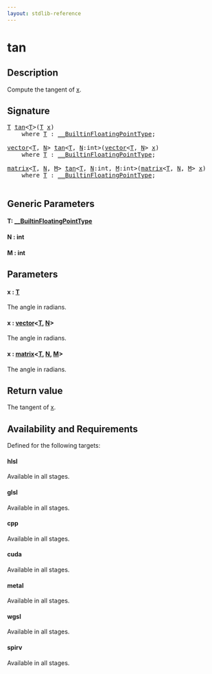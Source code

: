 ```yaml
---
layout: stdlib-reference
---
```


# tan

## Description

Compute the tangent of <span class='code'><a href="tan.html#decl-x" class="code_param">x</a></span>.



## Signature 

<pre>
<a href="tan.html#typeparam-T" class="code_type">T</a> <a href="tan.html">tan</a>&lt;<a href="tan.html#typeparam-T" class="code_type">T</a>&gt;(<a href="tan.html#typeparam-T" class="code_type">T</a> <a href="tan.html#decl-x" class="code_param">x</a>)
    <span class='code_keyword'>where</span> <a href="tan.html#typeparam-T" class="code_type">T</a> : <a href="../interfaces/0_builtinfloatingpointtype-029hm/index.html" class="code_type">__BuiltinFloatingPointType</a>;

<a href="../types/vector/index.html" class="code_type">vector</a>&lt;<a href="tan.html#typeparam-T" class="code_type">T</a>, <a href="tan.html#decl-N" class="code_var">N</a>&gt; <a href="tan.html">tan</a>&lt;<a href="tan.html#typeparam-T" class="code_type">T</a>, <a href="tan.html#decl-N" class="code_var">N</a>:<span class="code_keyword">int</span>&gt;(<a href="../types/vector/index.html" class="code_type">vector</a>&lt;<a href="tan.html#typeparam-T" class="code_type">T</a>, <a href="tan.html#decl-N" class="code_var">N</a>&gt; <a href="tan.html#decl-x" class="code_param">x</a>)
    <span class='code_keyword'>where</span> <a href="tan.html#typeparam-T" class="code_type">T</a> : <a href="../interfaces/0_builtinfloatingpointtype-029hm/index.html" class="code_type">__BuiltinFloatingPointType</a>;

<a href="../types/matrix/index.html" class="code_type">matrix</a>&lt;<a href="tan.html#typeparam-T" class="code_type">T</a>, <a href="tan.html#decl-N" class="code_var">N</a>, <a href="tan.html#decl-M" class="code_var">M</a>&gt; <a href="tan.html">tan</a>&lt;<a href="tan.html#typeparam-T" class="code_type">T</a>, <a href="tan.html#decl-N" class="code_var">N</a>:<span class="code_keyword">int</span>, <a href="tan.html#decl-M" class="code_var">M</a>:<span class="code_keyword">int</span>&gt;(<a href="../types/matrix/index.html" class="code_type">matrix</a>&lt;<a href="tan.html#typeparam-T" class="code_type">T</a>, <a href="tan.html#decl-N" class="code_var">N</a>, <a href="tan.html#decl-M" class="code_var">M</a>&gt; <a href="tan.html#decl-x" class="code_param">x</a>)
    <span class='code_keyword'>where</span> <a href="tan.html#typeparam-T" class="code_type">T</a> : <a href="../interfaces/0_builtinfloatingpointtype-029hm/index.html" class="code_type">__BuiltinFloatingPointType</a>;

</pre>

## Generic Parameters

####  <a id="typeparam-T"></a>T: [\_\_BuiltinFloatingPointType](../interfaces/0_builtinfloatingpointtype-029hm/index.html)
####  <a id="decl-N"></a>N  : int
####  <a id="decl-M"></a>M  : int

## Parameters

####  <a id="decl-x"></a>x  : [T](tan.html#typeparam-T)
The angle in radians.

####  <a id="decl-x"></a>x  : [vector](../types/vector/index.html)\<[T](../types/vector/index.html#typeparam-T), [N](../types/vector/index.html#decl-N)\>
The angle in radians.

####  <a id="decl-x"></a>x  : [matrix](../types/matrix/index.html)\<[T](.html), [N](../types/matrix/index.html#decl-N), [M](../types/matrix/index.html#decl-M)\>
The angle in radians.


## Return value
The tangent of <span class='code'><a href="tan.html#decl-x" class="code_param">x</a></span>.


## Availability and Requirements

Defined for the following targets:

#### hlsl
Available in all stages.

#### glsl
Available in all stages.

#### cpp
Available in all stages.

#### cuda
Available in all stages.

#### metal
Available in all stages.

#### wgsl
Available in all stages.

#### spirv
Available in all stages.



